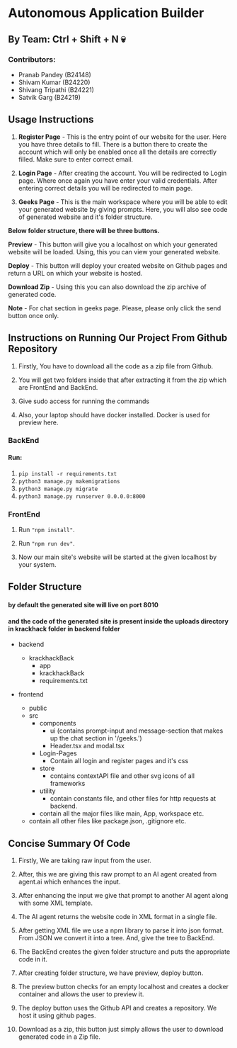 # Autonomous Application Builder
## By Team: Ctrl + Shift + N 💀

### Contributors:
- Pranab Pandey (B24148)
- Shivam Kumar (B24220)
- Shivang Tripathi (B24221)
- Satvik Garg (B24219)


## Usage Instructions

1. **Register Page** - This is the entry point of our website for the user. Here you have three details to fill. There is a button there to create the account which will only be enabled once all the details are correctly filled. Make sure to enter correct email.

1. **Login Page** - After creating the account. You will be redirected to Login page. Where once again you have enter your valid credentials. After entering correct details you will be redirected to main page.

1. **Geeks Page** - This is the main workspace where you will be able to edit your generated website by giving prompts. Here, you will also see code of generated website and it's folder structure. 

**Below folder structure, there will be three buttons.**

**Preview** - This button will give you a localhost on which your generated website will be loaded. Using, this you can view your generated website.

**Deploy** - This button will deploy your created website on Github pages and return a URL on which your website is hosted.

**Download Zip** - Using this you can also download the zip archive of generated code.

**Note** - For chat section in geeks page. Please, please only click the send button once only.
## Instructions on Running Our Project From Github Repository

1. Firstly, You have to download all the code as a zip file from Github.

1. You will get two folders inside that after extracting it from the zip which are FrontEnd and BackEnd.

1. Give sudo access for running the commands

1. Also, your laptop should have docker installed. Docker is used for preview here. 

### BackEnd

#### Run:
1. ```pip install -r requirements.txt```
1. ```python3 manage.py makemigrations```
1. ```python3 manage.py migrate```
1. ```python3 manage.py runserver 0.0.0.0:8000```

### FrontEnd

1. Run ```"npm install"```.

1. Run ```"npm run dev"```.

1. Now our main site's website will be started at the given localhost by your system.




## Folder Structure
#### by default the generated site will live on port 8010
#### and the code of the generated site is present inside the uploads directory in krackhack folder in  backend folder

- backend
    - krackhackBack
        - app
        - krackhackBack
        - requirements.txt
            
- frontend
    - public
    - src 
        - components
            - ui (contains prompt-input and message-section that makes up the chat section in '/geeks.')
            - Header.tsx and modal.tsx 
        - Login-Pages
            - Contain all login and register pages and it's css
        - store
            - contains contextAPI file and other svg icons of all frameworks
        - utility
            - contain constants file, and other files for http requests at backend.
        - contain all the major files like main, App, workspace etc.
    - contain all other files like package.json, .gitignore etc.
        
## Concise Summary Of Code

1. Firstly, We are taking raw input from the user.

1. After, this we are giving this raw prompt to an AI agent created from agent.ai which enhances the input.

1. After enhancing the input we give that prompt to another AI agent along with some XML template.

1. The AI agent returns the website code in XML format in a single file.

1. After getting XML file we use a npm library to parse it into json format. From JSON we convert it into a tree. And, give the tree to BackEnd.

1. The BackEnd creates the given folder structure and puts the appropriate code in it.

1. After creating folder structure, we have preview, deploy button.

1. The preview button checks for an empty localhost and creates a docker container and allows the user to preview it.

1. The deploy button uses the Github API and creates a repository. We host it using github pages.

1. Download as a zip, this button just simply allows the user to download generated code in a Zip file.